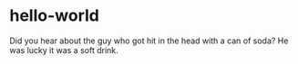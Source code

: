 # hello-world
Did you hear about the guy who got hit in the head with a can of soda? He was lucky it was a soft drink.
